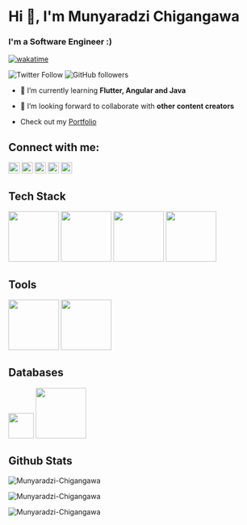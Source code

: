 <h1 align ="left">Hi 👋, I'm Munyaradzi Chigangawa</h1>
<h3 align="left">I'm a Software Engineer :)</h3>

[![wakatime](https://wakatime.com/badge/user/f3bb4546-7f81-4f1f-8c74-ebf6e1c05a72.svg)](https://wakatime.com/@f3bb4546-7f81-4f1f-8c74-ebf6e1c05a72)

![Twitter Follow](https://img.shields.io/twitter/follow/mchigangawa?label=mchigangawa&logo=twitter&style=for-the-badge)
![GitHub followers](https://img.shields.io/github/followers/Munyaradzi-Chigangawa?logo=GitHub&style=for-the-badge)

- 🌱 I’m currently learning **Flutter, Angular and Java**

- 👯 I’m looking forward to collaborate with **other content creators**

- Check out my [Portfolio](https://munyaradzichigangawa-6e6a3.web.app/#/)

## Connect with me:
<p align="left"
<a href="https://wa.me/message/T6OSV4DL7Y2PB1" target="blank"><img src="https://cdn.jsdelivr.net/npm/simple-icons@3.0.1/icons/whatsapp.svg" alt="T6OSV4DL7Y2PB1" height="22" width="22" /></a>
<a href="https://twitter.com/mchigangawa" target="blank"><img src="https://cdn.jsdelivr.net/npm/simple-icons@3.0.1/icons/twitter.svg" alt="mchigangawa" height="22" width="22" /></a>
<a href="https://www.linkedin.com/in/munyaradzi-chigangawa-45170818b/" target="blank"><img src="https://cdn.jsdelivr.net/npm/simple-icons@3.0.1/icons/linkedin.svg" alt="Munyaradzi Chigangawa" height="22" width="22" /></a>
<a href="https://www.instagram.com/munyaradzichigangawa" target="blank"><img src="https://cdn.jsdelivr.net/npm/simple-icons@3.0.1/icons/instagram.svg" alt="Munyaradzi Chigangawa" height="22" width="22" /></a>
<a href="https://www.facebook.com/people/Munyaradzi-Chigangawa/100005882974770" target="blank"><img src="https://cdn.jsdelivr.net/npm/simple-icons@3.0.1/icons/facebook.svg" alt="Munyaradzi Chigangawa" height="22" width="22" /></a>
<br />

## Tech Stack

<p align="left">
  <img src= "https://www.vectorlogo.zone/logos/flutterio/flutterio-ar21.svg" width = "100" />
  <img src= "https://www.vectorlogo.zone/logos/springio/springio-ar21.svg" width= "100"/>
  <img src= "https://www.vectorlogo.zone/logos/python/python-ar21.svg" width = "100"/>
  <img src ="https://www.vectorlogo.zone/logos/angular/angular-ar21.svg" width = "100"/>
  
  
   ## Tools
  <p align="left">
  <img src = "https://www.vectorlogo.zone/logos/git-scm/git-scm-ar21.svg" width = "100"/>
   <img src ="https://www.vectorlogo.zone/logos/getpostman/getpostman-ar21.svg" width = "100"/>
  
  ## Databases
  <p align="left">
  <img src = "https://www.vectorlogo.zone/logos/mysql/mysql-icon.svg" width = "50" />
  <img src="https://www.vectorlogo.zone/logos/firebase/firebase-ar21.svg" width="100"/>
  
  ## Github Stats
<p>
<img align="center" src="https://github-readme-stats.vercel.app/api/top-langs/?username=Munyaradzi-Chigangawa&layout=compact&hide=html" alt="Munyaradzi-Chigangawa"/>
</p>

<p>
<img align="center" src="https://github-readme-stats.vercel.app/api?username=Munyaradzi-Chigangawa&show_icons=true" alt="Munyaradzi-Chigangawa" />
</p>

 <p>
 <img align="center" src="https://github-readme-streak-stats.herokuapp.com/?user=Munyaradzi-Chigangawa&" alt="Munyaradzi-Chigangawa" />
 </p>
